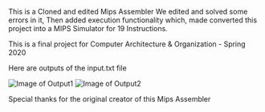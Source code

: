 This is a Cloned and edited Mips Assembler
We edited and solved some errors in it,
Then added execution functionality which,
made converted this project into a MIPS Simulator for 19 Instructions.

This is a final project for Computer Architecture & Organization - Spring 2020

Here are outputs of the input.txt file

![Image of Output1](https://i.ibb.co/fM9vMV1/Untitled.png)
![Image of Output2](https://i.ibb.co/yn09TbX/Untitled2.png)

Special thanks for the original creator of this Mips Assembler
